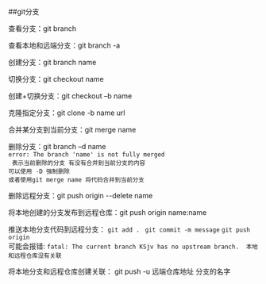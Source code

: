 ##git分支

查看分支：git branch

查看本地和远端分支：git branch -a

创建分支：git branch name

切换分支：git checkout name

创建+切换分支：git checkout –b name

克隆指定分支：git clone -b name url

合并某分支到当前分支：git merge name

删除分支：git branch –d name  
`error: The branch 'name' is not fully merged`  
` 表示当前删除的分支 有没有合并到当前分支的内容`  
 `可以使用 -D 强制删除`  
 `或者使用git merge name 将代码合并到当前分支`


删除远程分支：git push origin --delete name

将本地创建的分支发布到远程仓库：git push origin name:name

推送本地分支代码到远程分支：  `git add . ` `git commit -m message`  `git push origin`  
可能会报错: `fatal: The current branch KSjv has no upstream branch.  本地和远程仓库没有关联`  

将本地分支和远程仓库创建关联：  git push -u 远端仓库地址  分支的名字
